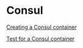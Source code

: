 # Consul

<!--codeinclude-->
[Creating a Consul container](../../examples/consul/consul.go)
<!--/codeinclude-->

<!--codeinclude-->
[Test for a Consul container](../../examples/consul/consul_test.go)
<!--/codeinclude-->
